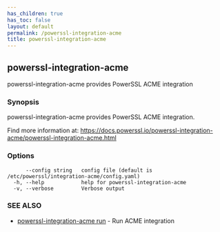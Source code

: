 ```yaml
---
has_children: true
has_toc: false
layout: default
permalink: /powerssl-integration-acme
title: powerssl-integration-acme
---
```

## powerssl-integration-acme

powerssl-integration-acme provides PowerSSL ACME integration

### Synopsis

powerssl-integration-acme provides PowerSSL ACME integration.

Find more information at: https://docs.powerssl.io/powerssl-integration-acme/powerssl-integration-acme.html

### Options

```
      --config string   config file (default is /etc/powerssl/integration-acme/config.yaml)
  -h, --help            help for powerssl-integration-acme
  -v, --verbose         Verbose output
```

### SEE ALSO

* [powerssl-integration-acme run](/powerssl-integration-acme/run)	 - Run ACME integration
